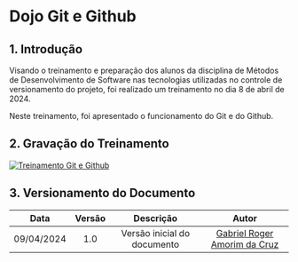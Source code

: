 # Dojo Git e Github

## 1. Introdução

Visando o treinamento e preparação dos alunos da disciplina de Métodos de Desenvolvimento de Software nas tecnologias utilizadas no controle de versionamento do projeto, foi realizado um treinamento no dia 8 de abril de 2024.

Neste treinamento, foi apresentado o funcionamento do Git e do Github.

## 2. Gravação do Treinamento

[![Treinamento Git e Github](https://img.youtube.com/vi/MuAfVs-LuKY/maxresdefault.jpg)](https://www.youtube.com/watch?v=MuAfVs-LuKY)

## 3. Versionamento do Documento

| Data | Versão | Descrição | Autor |
| :-----: | :-------------: | :---------------: | :-: |
| 09/04/2024 | 1.0 | Versão inicial do documento | [Gabriel Roger Amorim da Cruz](https://github.com/GabrielRoger07) |
